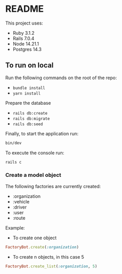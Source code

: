 # README

This project uses:
* Ruby 3.1.2
* Rails 7.0.4
* Node 14.21.1
* Postgres 14.3

To run on local
-----
Run the following commands on the root of the repo:
* `bundle install`
* `yarn install`

Prepare the database
* `rails db:create`
* `rails db:migrate`
* `rails db:seed`

Finally, to start the application run:
```bash
bin/dev
```

To execute the console run:
```bash
rails c
```

### Create a model object
The following factories are currently created:
* :organization
* :vehicle
* :driver
* :user
* :route

Example:
* To create one object
```ruby
FactoryBot.create(:organization)
```
* To create n objects, in this case 5
```ruby
FactoryBot.create_list(:organization, 5)
```
